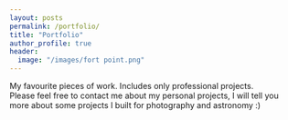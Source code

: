 ```yaml
---
layout: posts
permalink: /portfolio/
title: "Portfolio"
author_profile: true
header:
  image: "/images/fort point.png"
---
```


My favourite pieces of work. Includes only professional projects.<br/>
Please feel free to contact me about my personal projects, I will tell you more about some projects I built for photography and astronomy :)


